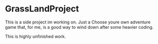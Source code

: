 # GrassLandProject
This is a side project im working on. 
Just a Choose youre own adventure game that, for me, is a good way to wind down after some heavier coding.

This is highly unfinished work. 
